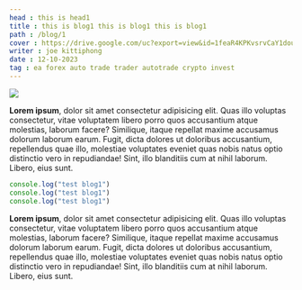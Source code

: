 ```yaml
---
head : this is head1
title : this is blog1 this is blog1 this is blog1
path : /blog/1
cover : https://drive.google.com/uc?export=view&id=1feaR4KPKvsrvCaY1douH6XPiIobbMe2j
writer : joe kittiphong
date : 12-10-2023
tag : ea forex auto trade trader autotrade crypto invest
---
```


![](https://drive.google.com/uc?export=view&id=1feaR4KPKvsrvCaY1douH6XPiIobbMe2j)

**Lorem ipsum**, dolor sit amet consectetur adipisicing elit. Quas illo voluptas consectetur, vitae voluptatem libero porro quos accusantium atque molestias, laborum facere? Similique, itaque repellat maxime accusamus dolorum laborum earum.
Fugit, dicta dolores ut doloribus accusantium, repellendus quae illo, molestiae voluptates eveniet quas nobis natus optio distinctio vero in repudiandae! Sint, illo blanditiis cum at nihil laborum. Libero, eius sunt.

```js
console.log("test blog1")
console.log("test blog1")
console.log("test blog1")
```
**Lorem ipsum**, dolor sit amet consectetur adipisicing elit. Quas illo voluptas consectetur, vitae voluptatem libero porro quos accusantium atque molestias, laborum facere? Similique, itaque repellat maxime accusamus dolorum laborum earum.
Fugit, dicta dolores ut doloribus accusantium, repellendus quae illo, molestiae voluptates eveniet quas nobis natus optio distinctio vero in repudiandae! Sint, illo blanditiis cum at nihil laborum. Libero, eius sunt.